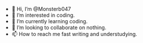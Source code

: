- 👋 Hi, I’m @Monsterb047
- 👀 I’m interested in coding.
- 🌱 I’m currently learning coding. 
- 💞️ I’m looking to collaborate on nothing.
- 📫 How to reach me fast writing and understudying.

<!---
Monsterb047/Monsterb047 is a ✨ special ✨ repository because its `README.md` (this file) appears on your GitHub profile.
You can click the Preview link to take a look at your changes.
--->
